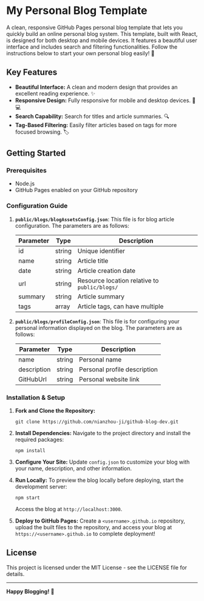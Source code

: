 #  My Personal Blog Template

A clean, responsive GitHub Pages personal blog template that lets you quickly build an online personal blog system. This template, built with React, is designed for both desktop and mobile devices. It features a beautiful user interface and includes search and filtering functionalities. Follow the instructions below to start your own personal blog easily! 🌟

## Key Features

- **Beautiful Interface:** A clean and modern design that provides an excellent reading experience. ✨
- **Responsive Design:** Fully responsive for mobile and desktop devices. 📱💻
- **Search Capability:** Search for titles and article summaries. 🔍
- **Tag-Based Filtering:** Easily filter articles based on tags for more focused browsing. 🏷️

## Getting Started

### Prerequisites

- Node.js
- GitHub Pages enabled on your GitHub repository

### Configuration Guide

1. **`public/blogs/blogAssetsConfig.json`**: This file is for blog article configuration. The parameters are as follows:

   | Parameter | Type   | Description                                   |
   | --------- | ------ | --------------------------------------------- |
   | id        | string | Unique identifier                             |
   | name      | string | Article title                                 |
   | date      | string | Article creation date                         |
   | url       | string | Resource location relative to `public/blogs/` |
   | summary   | string | Article summary                               |
   | tags      | array  | Article tags, can have multiple               |

2. **`public/blogs/profileConfig.json`**: This file is for configuring your personal information displayed on the blog. The parameters are as follows:

   | Parameter   | Type   | Description                  |
   | ----------- | ------ | ---------------------------- |
   | name        | string | Personal name                |
   | description | string | Personal profile description |
   | GitHubUrl   | string | Personal website link        |

### Installation & Setup

1. **Fork and Clone the Repository:**

   ```
   git clone https://github.com/nianzhou-ji/github-blog-dev.git
   ```

2. **Install Dependencies:** Navigate to the project directory and install the required packages:

   ```
   npm install
   ```

3. **Configure Your Site:** Update `config.json` to customize your blog with your name, description, and other information.

4. **Run Locally:** To preview the blog locally before deploying, start the development server:

   ```
   npm start
   ```

   Access the blog at `http://localhost:3000`.

5. **Deploy to GitHub Pages:** Create a `<username>.github.io` repository, upload the built files to the repository, and access your blog at `https://<username>.github.io` to complete deployment!

## License

This project is licensed under the MIT License - see the LICENSE file for details.

------

**Happy Blogging!** 🌟
